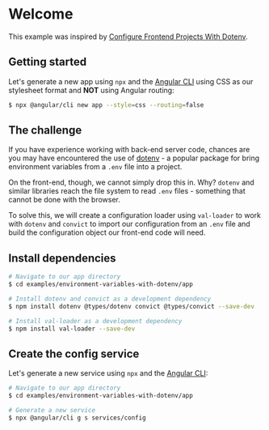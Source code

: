 # Welcome

This example was inspired by [Configure Frontend Projects With Dotenv](https://codingsans.com/blog/configure-frontend-projects-with-dotenv).

## Getting started

Let's generate a new app using `npx` and the [Angular CLI](https://cli.angular.io) using CSS as our stylesheet format and **NOT** using Angular routing:

```sh
$ npx @angular/cli new app --style=css --routing=false
```

## The challenge

If you have experience working with back-end server code, chances are you may have encountered the use of [dotenv](https://www.npmjs.com/package/dotenv) - a popular package for bring environment variables from a `.env` file into a project.

On the front-end, though, we cannot simply drop this in. Why? `dotenv` and similar libraries reach the file system to read `.env` files - something that cannot be done with the browser.

To solve this, we will create a configuration loader using `val-loader` to work with `dotenv` and `convict` to import our configuration from an `.env` file and build the configuration object our front-end code will need.

## Install dependencies

```sh
# Navigate to our app directory
$ cd examples/environment-variables-with-dotenv/app

# Install dotenv and convict as a development dependency
$ npm install dotenv @types/dotenv convict @types/convict --save-dev

# Install val-loader as a development dependency
$ npm install val-loader --save-dev
```

## Create the config service

Let's generate a new service using `npx` and the [Angular CLI](https://cli.angular.io):

```sh
# Navigate to our app directory
$ cd examples/environment-variables-with-dotenv/app

# Generate a new service
$ npx @angular/cli g s services/config
```
